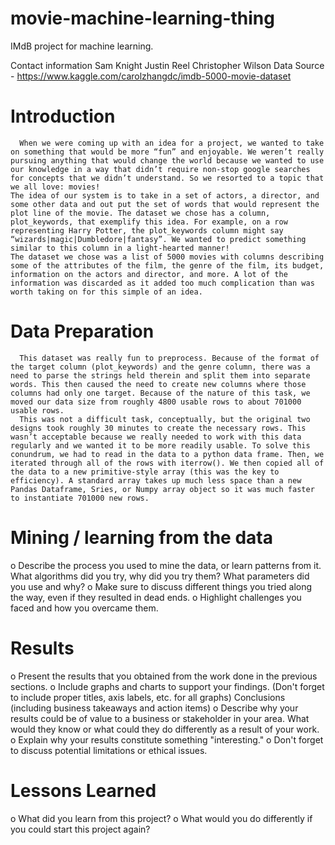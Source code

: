 # movie-machine-learning-thing
IMdB project for machine learning.

Contact information
Sam Knight
Justin Reel
Christopher Wilson
Data Source - https://www.kaggle.com/carolzhangdc/imdb-5000-movie-dataset

# Introduction

      When we were coming up with an idea for a project, we wanted to take on something that would be more “fun” and enjoyable. We weren’t really pursuing anything that would change the world because we wanted to use our knowledge in a way that didn’t require non-stop google searches for concepts that we didn’t understand. So we resorted to a topic that we all love: movies! 
	The idea of our system is to take in a set of actors, a director, and some other data and out put the set of words that would represent the plot line of the movie. The dataset we chose has a column, plot_keywords, that exemplify this idea. For example, on a row representing Harry Potter, the plot_keywords column might say “wizards|magic|Dumbledore|fantasy”. We wanted to predict something similar to this column in a light-hearted manner!
	The dataset we chose was a list of 5000 movies with columns describing some of the attributes of the film, the genre of the film, its budget, information on the actors and director, and more. A lot of the information was discarded as it added too much complication than was worth taking on for this simple of an idea. 

# Data Preparation
      
      This dataset was really fun to preprocess. Because of the format of the target column (plot_keywords) and the genre column, there was a need to parse the strings held therein and split them into separate words. This then caused the need to create new columns where those columns had only one target. Because of the nature of this task, we moved our data size from roughly 4800 usable rows to about 701000 usable rows. 
      This was not a difficult task, conceptually, but the original two designs took roughly 30 minutes to create the necessary rows. This wasn’t acceptable because we really needed to work with this data regularly and we wanted it to be more readily usable. To solve this conundrum, we had to read in the data to a python data frame. Then, we iterated through all of the rows with iterrow(). We then copied all of the data to a new primitive-style array (this was the key to efficiency). A standard array takes up much less space than a new Pandas Dataframe, Sries, or Numpy array object so it was much faster to instantiate 701000 new rows. 
# Mining / learning from the data

o Describe the process you used to mine the data, or learn patterns from it. What algorithms did you try, why did you try them? What parameters did you use and why?
o Make sure to discuss different things you tried along the way, even if they resulted in dead ends.
o Highlight challenges you faced and how you overcame them.

# Results

o Present the results that you obtained from the work done in the previous sections.
o Include graphs and charts to support your findings. (Don't forget to include proper titles, axis labels, etc. for all graphs)
Conclusions (including business takeaways and action items)
o Describe why your results could be of value to a business or stakeholder in your area. What would they know or what could they do differently as a result of your work.
o Explain why your results constitute something "interesting."
o Don't forget to discuss potential limitations or ethical issues.

# Lessons Learned

o What did you learn from this project?
o What would you do differently if you could start this project again?

